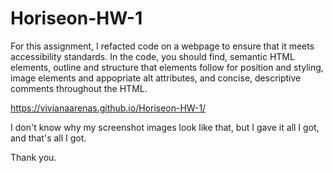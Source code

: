 # Horiseon-HW-1

For this assignment, I refacted code on a webpage to ensure that it meets accessibility standards. In the code, you should find, semantic HTML elements, outline and structure that elements follow for position and styling, image elements and appopriate alt attributes, and concise, descriptive comments throughout the HTML. 

https://vivianaarenas.github.io/Horiseon-HW-1/

I don't know why my screenshot images look like that, but I gave it all I got, and that's all I got.

Thank you.
